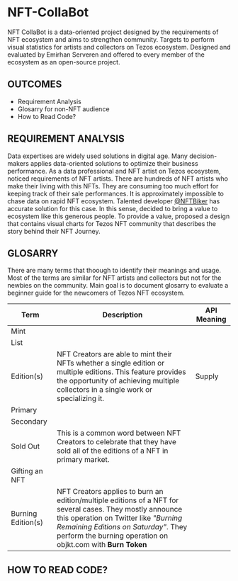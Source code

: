 # NFT-CollaBot

NFT CollaBot is a data-oriented project designed by the requirements of NFT ecosystem and aims to strengthen community. Targets to perform visual statistics for artists and collectors on Tezos ecosystem. Designed and evaluated by Emirhan Serveren and offered to every member of the ecosystem as an open-source project.

## OUTCOMES
* Requirement Analysis
* Glosarry for non-NFT audience
* How to Read Code?

## REQUIREMENT ANALYSIS

Data expertises are widely used solutions in digital age. Many decision-makers applies data-oriented solutions to optimize their business performance. As a data professional and NFT artist on Tezos ecosystem, noticed requirements of NFT artists. There are hundreds of NFT artists who make their living with this NFTs. They are consuming too much effort for keeping track of their sale performances. It is approximately impossible to chase data on rapid NFT ecosystem. Talented developer [@NFTBiker](http://nftbiker.xyz) has accurate solution for this case. In this sense, decided to bring a value to ecosystem like this generous people. To provide a value, proposed a design that contains visual charts for Tezos NFT community that describes the story behind their NFT Journey.

## GLOSARRY

There are many terms that thoough to identify their meanings and usage. Most of the terms are similar for NFT artists and collectors but not for the newbies on the community. Main goal is to document glosarry to evaluate a beginner guide for the newcomers of Tezos NFT ecosystem.

|Term|Description|API Meaning|
|--|--|--|
|Mint| | |
|List| | |
|Edition(s)|NFT Creators are able to mint their NFTs whether a single edition or multiple editions. This feature provides the opportunity of achieving multiple collectors in a single work or specializing it.|Supply|
|Primary| | |
|Secondary| | |
|Sold Out|This is a common word between NFT Creators to celebrate that they have sold all of the editions of a NFT in primary market. | |
|Gifting an NFT|||
|Burning Edition(s)|NFT Creators applies to burn an edition/multiple editions of a NFT for several cases. They mostly announce this operation on Twitter like *"Burning Remaining Editions on Saturday"*. They perform the burning operation on objkt.com with **Burn Token**||

## HOW TO READ CODE?



